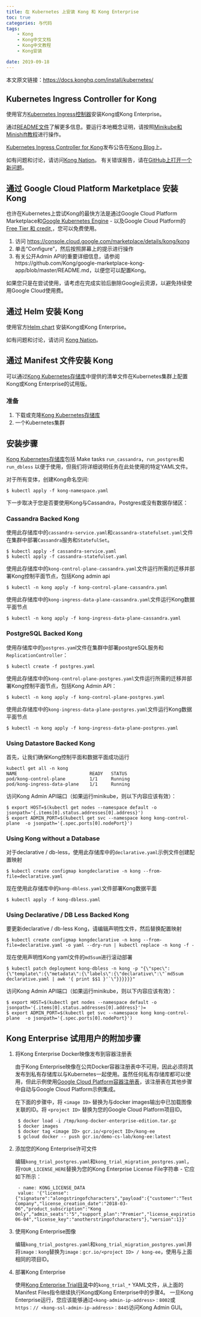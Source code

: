 ```yaml
---
title: 在 Kubernetes 上安装 Kong 和 Kong Enterprise
toc: true
categories: 与代码
tags: 
	- Kong
	- Kong中文文档
	- Kong中文教程
	- Kong安装

date: 2019-09-18
---
```


本文原文链接：https://docs.konghq.com/install/kubernetes/

## Kubernetes Ingress Controller for Kong

使用官方[Kubernetes Ingress控制器](https://github.com/Kong/kubernetes-ingress-controller)安装Kong或Kong Enterprise。

通过[README文件](https://github.com/Kong/kubernetes-ingress-controller/blob/master/README.md)了解更多信息。要运行本地概念证明，请按照[Minikube和Minishift教程](https://github.com/Kong/kubernetes-ingress-controller/tree/master/deploy)进行操作。

[Kubernetes Ingress Controller for Kong](https://konghq.com/blog/kubernetes-ingress-controller-for-kong/)发布公告在[Kong Blog](https://konghq.com/blog/)上。

如有问题和讨论，请访问[Kong Nation](https://discuss.konghq.com/c/kubernetes)。
有关错误报告，请在[GitHub上打开一个新问题](https://github.com/Kong/kubernetes-ingress-controller/issues)。

## 通过 Google Cloud Platform Marketplace 安装 Kong

也许在Kubernetes上尝试Kong的最快方法是通过Google Cloud Platform Marketplace和[Google Kubernetes Engine](https://cloud.google.com/kubernetes-engine/) - 以及Google Cloud Platform的[Free Tier 和 credit,](https://cloud.google.com/free/)，您可以免费使用。

1. 访问 https://console.cloud.google.com/marketplace/details/kong/kong
2. 单击“Configure”，然后按照屏幕上的提示进行操作
3. 有关公开Admin API的重要详细信息，请参阅https://github.com/Kong/google-marketplace-kong-app/blob/master/README.md，以便您可以配置Kong。

如果您只是在尝试使用，请考虑在完成实验后删除Google云资源，以避免持续使用Google Cloud使用费。

## 通过 Helm 安装 Kong

使用官方[Helm chart](https://hub.kubeapps.com/charts/stable/kong) 安装Kong或Kong Enterprise。

如有问题和讨论，请访问 [Kong Nation](https://discuss.konghq.com/c/kubernetes)。

## 通过 Manifest 文件安装 Kong

可以通过[Kong Kubernetes存储库](https://github.com/Kong/kong-dist-kubernetes/)中提供的清单文件在Kubernetes集群上配置Kong或Kong Enterprise的试用版。

### 准备

1. 下载或克隆[Kong Kubernetes存储库](https://github.com/Kong/kong-dist-kubernetes/)
2. 一个Kubernetes集群

## 安装步骤

[Kong Kubernetes存储库](https://github.com/Kong/kong-dist-kubernetes/)包括 Make tasks `run_cassandra`，`run_postgres`和`run_dbless` 以便于使用，但我们将详细说明任务在此处使用的特定YAML文件。

对于所有变体，创建Kong命名空间:
```
$ kubectl apply -f kong-namespace.yaml
```
下一步取决于您是否要使用Kong与Cassandra，Postgres或没有数据存储区：

### Cassandra Backed Kong

使用此存储库中的`cassandra-service.yaml`和`cassandra-statefulset.yaml`文件在集群中部署`Cassandra`服务和`StatefulSet`。
```
$ kubectl apply -f cassandra-service.yaml
$ kubectl apply -f cassandra-statefulset.yaml
```

使用此存储库中的`kong-control-plane-cassandra.yaml`文件运行所需的迁移并部署Kong控制平面节点，包括Kong admin api
```
$ kubectl -n kong apply -f kong-control-plane-cassandra.yaml
```

使用此存储库中的`kong-ingress-data-plane-cassandra.yaml`文件运行Kong数据平面节点
```
$ kubectl -n kong apply -f kong-ingress-data-plane-cassandra.yaml
```

### PostgreSQL Backed Kong

使用存储库中的`postgres.yam`l文件在集群中部署postgreSQL服务和`ReplicationController`：
```
$ kubectl create -f postgres.yaml
```
使用此存储库中的`kong-control-plane-postgres.yaml`文件运行所需的迁移并部署Kong控制平面节点，包括Kong Admin API：
```
$ kubectl -n kong apply -f kong-control-plane-postgres.yaml
```
使用此存储库中的`kong-ingress-data-plane-postgres.yaml`文件运行Kong数据平面节点
```
$ kubectl -n kong apply -f kong-ingress-data-plane-postgres.yaml
```

### Using Datastore Backed Kong

首先，让我们确保Kong控制平面和数据平面成功运行
```
kubectl get all -n kong
NAME                           READY   STATUS
pod/kong-control-plane         1/1     Running
pod/kong-ingress-data-plane    1/1     Running
```
访问Kong Admin API端口（如果运行minikube，则以下内容应该有效）：
```
$ export HOST=$(kubectl get nodes --namespace default -o jsonpath='{.items[0].status.addresses[0].address}')
$ export ADMIN_PORT=$(kubectl get svc --namespace kong kong-control-plane  -o jsonpath='{.spec.ports[0].nodePort}')
```

### Using Kong without a Database

对于declarative / db-less，使用此存储库中的`declarative.yaml`示例文件创建配置映射
```
$ kubectl create configmap kongdeclarative -n kong --from-file=declarative.yaml
```
现在使用此存储库中的`kong-dbless.yaml`文件部署Kong数据平面
```
$ kubectl apply -f kong-dbless.yaml
```

### Using Declarative / DB Less Backed Kong

要更新declarative / db-less Kong，请编辑声明性文件，然后替换配置映射
```
$ kubectl create configmap kongdeclarative -n kong --from-file=declarative.yaml -o yaml --dry-run | kubectl replace -n kong -f -
```
现在使用声明性Kong yaml文件的`md5sum`进行滚动部署
```
$ kubectl patch deployment kong-dbless -n kong -p "{\"spec\":{\"template\":{\"metadata\":{\"labels\":{\"declarative\":\"`md5sum declarative.yaml | awk '{ print $$1 }'`\"}}}}}}"
```
访问Kong Admin API端口（如果运行minikube，则以下内容应该有效）：
```
$ export HOST=$(kubectl get nodes --namespace default -o jsonpath='{.items[0].status.addresses[0].address}')=
$ export ADMIN_PORT=$(kubectl get svc --namespace kong kong-control-plane  -o jsonpath='{.spec.ports[0].nodePort}')
```

## Kong Enterprise 试用用户的附加步骤

1. 将Kong Enterprise Docker映像发布到容器注册表

    由于Kong Enterprise映像在公共Docker容器注册表中不可用，因此必须将其发布到私有存储库以与Kubernetes一起使用。虽然任何私有存储库都可以使用，但此示例使用[Google Cloud Platform容器注册表](https://cloud.google.com/container-registry/)，该注册表在其他步骤中自动与Google Cloud Platform示例集成。	
    
    在下面的步骤中，将 `<image ID>` 替换为与docker images输出中已加载图像关联的ID。将 `<project ID>` 替换为您的Google Cloud Platform项目ID。
    ```
     $ docker load -i /tmp/kong-docker-enterprise-edition.tar.gz
     $ docker images
     $ docker tag <image ID> gcr.io/<project ID>/kong-ee
     $ gcloud docker -- push gcr.io/demo-cs-lab/kong-ee:latest
    ```
    
2. 添加您的Kong Enterprise许可文件

    编辑`kong_trial_postgres.yaml`和`kong_trial_migration_postgres.yaml`，将`YOUR_LICENSE_HERE`替换为您的Kong Enterprise License File字符串 - 它应如下所示：
    ```
     - name: KONG_LICENSE_DATA
     value: '{"license":{"signature":"alongstringofcharacters","payload":{"customer":"Test Company","license_creation_date":"2018-03-06","product_subscription":"Kong Only","admin_seats":"5","support_plan":"Premier","license_expiration_date":"2018-06-04","license_key":"anotherstringofcharacters"},"version":1}}'
    ```
3. 使用Kong Enterprise图像

	编辑`kong_trial_postgres.yaml`和`kong_trial_migration_postgres.yaml`并将`image：kong`替换为`image：gcr.io/<project ID> / kong-ee`，使用与上面相同的项目ID。
    
    
4. 部署Kong Enterprise

	使用[Kong Enterprise Trial目录](https://github.com/Kong/kong-dist-kubernetes/tree/master/ee-trial)中的`kong_trial_*` YAML文件，从上面的Manifest Files指令继续执行Kong或Kong Enterprise中的步骤4。
    一旦Kong Enterprise运行，您应该能够通过`<kong-admin-ip-address>：8002`或`https：// <kong-ssl-admin-ip-address>：8445`访问Kong Admin GUI。


